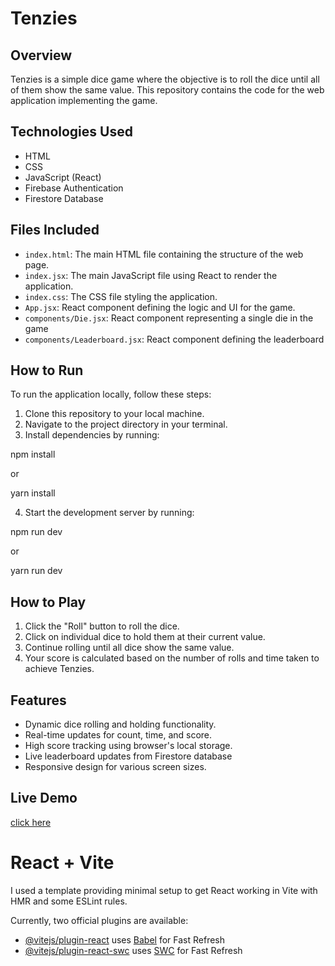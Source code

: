 # Tenzies

## Overview
Tenzies is a simple dice game where the objective is to roll the dice until all of them show the same value. This repository contains the code for the web application implementing the game.

## Technologies Used
- HTML
- CSS
- JavaScript (React)
- Firebase Authentication
- Firestore Database

## Files Included
- `index.html`: The main HTML file containing the structure of the web page.
- `index.jsx`: The main JavaScript file using React to render the application.
- `index.css`: The CSS file styling the application.
- `App.jsx`: React component defining the logic and UI for the game.
- `components/Die.jsx`: React component representing a single die in the game
- `components/Leaderboard.jsx`: React component defining the leaderboard

## How to Run
To run the application locally, follow these steps:

1. Clone this repository to your local machine.
2. Navigate to the project directory in your terminal.
3. Install dependencies by running:

npm install

or 

yarn install

4. Start the development server by running:

npm run dev

or

yarn run dev

## How to Play
1. Click the "Roll" button to roll the dice.
2. Click on individual dice to hold them at their current value.
3. Continue rolling until all dice show the same value.
4. Your score is calculated based on the number of rolls and time taken to achieve Tenzies.

## Features
- Dynamic dice rolling and holding functionality.
- Real-time updates for count, time, and score.
- High score tracking using browser's local storage.
- Live leaderboard updates from Firestore database
- Responsive design for various screen sizes.

## Live Demo

[click here]()

# React + Vite

I used a template providing minimal setup to get React working in Vite with HMR and some ESLint rules.

Currently, two official plugins are available:

- [@vitejs/plugin-react](https://github.com/vitejs/vite-plugin-react/blob/main/packages/plugin-react/README.md) uses [Babel](https://babeljs.io/) for Fast Refresh
- [@vitejs/plugin-react-swc](https://github.com/vitejs/vite-plugin-react-swc) uses [SWC](https://swc.rs/) for Fast Refresh

